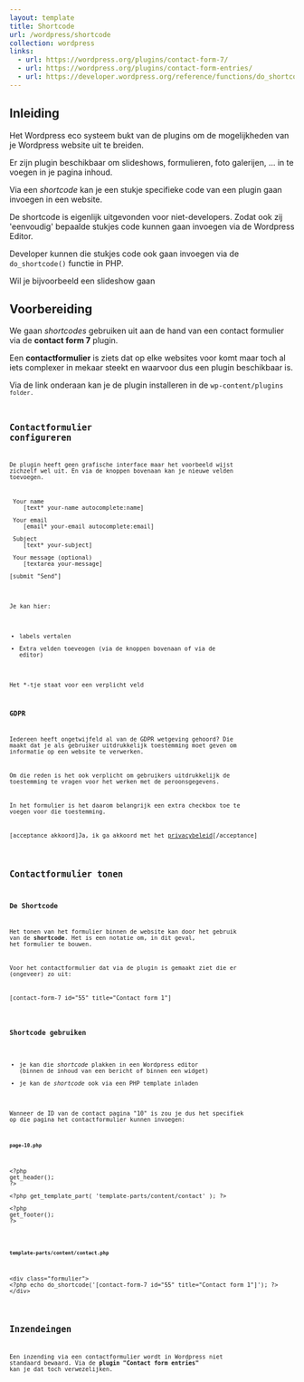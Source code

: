 ```yaml
---
layout: template
title: Shortcode
url: /wordpress/shortcode
collection: wordpress
links:
  - url: https://wordpress.org/plugins/contact-form-7/
  - url: https://wordpress.org/plugins/contact-form-entries/
  - url: https://developer.wordpress.org/reference/functions/do_shortcode/
---
```


## Inleiding

Het Wordpress eco systeem bukt van de plugins om de mogelijkheden van je Wordpress website uit te breiden. 

Er zijn plugin beschikbaar om slideshows, formulieren, foto galerijen, ... in te voegen in je pagina inhoud.

Via een <em>shortcode</em> kan je een stukje specifieke code van een plugin gaan invoegen in een website. 

De shortcode is eigenlijk uitgevonden voor niet-developers. Zodat ook zij 'eenvoudig' bepaalde stukjes code kunnen gaan invoegen via de Wordpress Editor.

Developer kunnen die stukjes code ook gaan invoegen via de <code>do_shortcode()</code> functie in PHP.

Wil je bijvoorbeeld een slideshow gaan 

## Voorbereiding

We gaan <em>shortcodes</em> gebruiken uit aan de hand van een contact formulier via de <strong>contact form 7</strong> plugin.

Een <strong>contactformulier</strong> is ziets dat op elke websites voor komt maar toch al iets complexer in mekaar steekt en waarvoor dus een plugin beschikbaar is. 

Via de link onderaan kan je de plugin installeren in de <code>wp-content/plugins<code> folder.

## Contactformulier configureren
De plugin heeft geen grafische interface maar het voorbeeld wijst zichzelf wel uit. En via de knoppen bovenaan kan je nieuwe velden toevoegen.

<pre>
<label> Your name
    [text* your-name autocomplete:name] </label>

<label> Your email
    [email* your-email autocomplete:email] </label>

<label> Subject
    [text* your-subject] </label>

<label> Your message (optional)
    [textarea your-message] </label>

[submit "Send"]
</pre>

Je kan hier:
- labels vertalen
- Extra velden toeveogen (via de knoppen bovenaan of via de editor)

Het *-tje staat voor een verplicht veld

### GDPR

Iedereen heeft ongetwijfeld al van de GDPR wetgeving gehoord? Die maakt dat je als gebruiker uitdrukkelijk toestemming moet geven om informatie op een website te verwerken.

Om die reden is het ook verplicht om gebruikers uitdrukkelijk de toestemming te vragen voor het werken met de peroonsgegevens. 

In het formulier is het daarom belangrijk een extra checkbox toe te voegen voor die toestemming.

<pre>
[acceptance akkoord]Ja, ik ga akkoord met het <a href="#">privacybeleid</a>[/acceptance]
</pre>

## Contactformulier tonen

### De Shortcode

Het tonen van het formulier binnen de website kan door het gebruik van de <strong>shortcode</strong>. Het is een notatie om, in dit geval, het formulier te bouwen. 

Voor het contactformulier dat via de plugin is gemaakt ziet die er (ongeveer) zo uit:
<pre>
[contact-form-7 id="55" title="Contact form 1"]
</pre>

### Shortcode gebruiken
- je kan die <em>shortcode</em> plakken in een Wordpress editor (binnen de inhoud van een bericht of binnen een widget)
- je kan de  <em>shortcode</em> ook via een PHP template inladen

Wanneer de ID van de contact pagina "10" is zou je dus het specifiek op die pagina het contactformulier kunnen invoegen:

#### <code>page-10.php</code>

<pre>
&lt;?php
get_header();
?&gt;

&lt;?php get_template_part( 'template-parts/content/contact' ); ?&gt;

&lt;?php
get_footer();
?&gt;
</pre>

#### <code>template-parts/content/contact.php</code>

<pre>
&lt;div class="formulier"&gt;
&lt;?php echo do_shortcode('[contact-form-7 id="55" title="Contact form 1"]'); ?&gt;
&lt;/div&gt;
</pre>

## Inzendeingen
Een inzending via een contactformulier wordt in Wordpress niet standaard bewaard. Via de <strong>plugin "Contact form entries"</strong> kan je dat toch verwezelijken.

